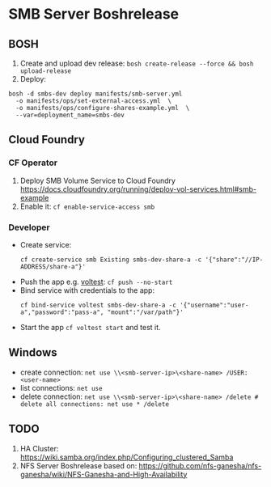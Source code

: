 # SMB Server Boshrelease

## BOSH

1. Create and upload dev release: `bosh create-release --force && bosh upload-release`
2. Deploy:
```
bosh -d smbs-dev deploy manifests/smb-server.yml
  -o manifests/ops/set-external-access.yml  \
  -o manifests/ops/configure-shares-example.yml  \
  --var=deployment_name=smbs-dev
```

## Cloud Foundry

### CF Operator
1. Deploy SMB Volume Service to Cloud Foundry https://docs.cloudfoundry.org/running/deploy-vol-services.html#smb-example
2. Enable it: `cf enable-service-access smb`

### Developer 
- Create service: 
  ```
  cf create-service smb Existing smbs-dev-share-a -c '{"share":"//IP-ADDRESS/share-a"}'
  ```
- Push the app e.g. [voltest](cf/voltest-app): `cf push --no-start`
- Bind service with credentials to the app: 
  ```
  cf bind-service voltest smbs-dev-share-a -c '{"username":"user-a","password":"pass-a", "mount":"/var/path"}'
  ```
- Start the app `cf voltest start` and test it.

## Windows

- create connection: `net use \\<smb-server-ip>\<share-name> /USER:<user-name>`
- list connections: `net use`
- delete connection: `net use \\<smb-server-ip>\<share-name> /delete # delete all connections: net use * /delete`

## TODO

1. HA Cluster: https://wiki.samba.org/index.php/Configuring_clustered_Samba
2. NFS Server Boshrelease based on: https://github.com/nfs-ganesha/nfs-ganesha/wiki/NFS-Ganesha-and-High-Availability
